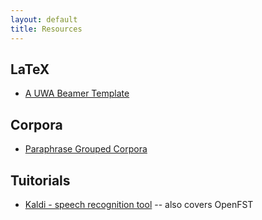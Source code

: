 ```yaml
---
layout: default
title: Resources
---
```


## LaTeX
 - [A UWA Beamer Template](uwabeamer)
 

## Corpora

 - [Paraphrase Grouped Corpora](./paraphrase_grouped_corpora/)

## Tuitorials 
 - [Kaldi - speech recognition tool](http://white.ucc.asn.au/Kaldi-Notes/) -- also covers OpenFST
